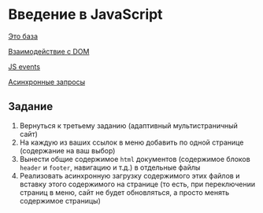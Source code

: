 # Введение в JavaScript

[Это база](https://learn.javascript.ru/first-steps)

[Взаимодействие с DOM](https://developer.mozilla.org/ru/docs/Web/API/Document_Object_Model/Introduction)

[JS events](https://www.w3schools.com/js/js_events.asp)

[Асинхронные запросы](https://itchief.ru/javascript/ajax-introduction)



## Задание

1. Вернуться к третьему заданию (адаптивный мультистраничный сайт)
2. На каждую из ваших ссылок в меню добавить по одной странице (содержание на ваш выбор)
3. Вынести общие содержимое `html` документов (содержимое блоков `header` и `footer`, навигацию и т.д.) в отдельные файлы
4. Реализовать асинхронную загрузку содержимого этих файлов и вставку этого содержимого на странице (то есть, при переключении страниц в меню, сайт не будет обновляться, а просто менять содержимое страницы)
